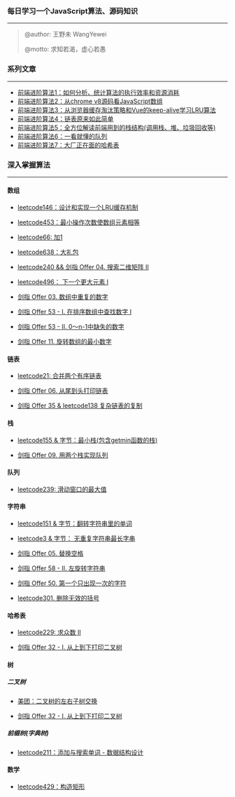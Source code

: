 <!--
 * @Autor: YeWei Wang
 * @Date: 2021-01-07 11:04:31
 * @WeChat: wj826036
 * @Motto: 求知若渴，虚心若愚
 * @Description: 
 * @LastEditTime: 2021-11-18 16:47:45
 * @Version: 1.0
 * @FilePath: \JavaScript_Algorithms\README.md
-->
### 每日学习一个JavaScript算法、源码知识

------

> @author: 王野未 WangYewei
>
> @motto: 求知若渴，虚心若愚

### 系列文章

------

- [前端进阶算法1：如何分析、统计算法的执行效率和资源消耗](https://github.com/WangYeWei/JavaScript_Algorithms/issues/2)
- [前端进阶算法2：从chrome v8源码看JavaScript数组](https://github.com/WangYeWei/JavaScript_Algorithms/issues/3)
- [前端进阶算法3：从浏览器缓存淘汰策略和Vue的keep-alive学习LRU算法](https://github.com/WangYeWei/JavaScript_Algorithms/issues/4)
- [前端进阶算法4：链表原来如此简单](https://github.com/WangYeWei/JavaScript_Algorithms/issues/6)
- [前端进阶算法5：全方位解读前端用到的栈结构(调用栈、堆、垃圾回收等)](https://github.com/WangYeWei/JavaScript_Algorithms/issues/8)
- [前端进阶算法6：一看就懂的队列](https://github.com/WangYeWei/JavaScript_Algorithms/issues/10)
- [前端进阶算法7：大厂正在面的哈希表](https://github.com/WangYeWei/JavaScript_Algorithms/issues/14)

### 深入掌握算法

---

#### 数组

- [leetcode146：设计和实现一个LRU缓存机制](https://github.com/WangYeWei/JavaScript_Algorithms/issues/5)

- [leetcode453：最小操作次数使数组元素相等](https://github.com/WangYeWei/JavaScript_Algorithms/issues/16)

- [leetcode66: 加1](https://github.com/WangYeWei/JavaScript_Algorithms/issues/17)

- [leetcode638：大礼包](https://github.com/WangYeWei/JavaScript_Algorithms/issues/21)

- [leetcode240 && 剑指 Offer 04. 搜索二维矩阵 II](https://github.com/WangYeWei/JavaScript_Algorithms/issues/24)

- [leetcode496： 下一个更大元素 I](https://github.com/WangYeWei/JavaScript_Algorithms/issues/27)

- [剑指 Offer 03. 数组中重复的数字](https://github.com/WangYeWei/JavaScript_Algorithms/issues/28)

- [剑指 Offer 53 - I. 在排序数组中查找数字 I](https://github.com/WangYeWei/JavaScript_Algorithms/issues/29)

- [剑指 Offer 53 - II. 0～n-1中缺失的数字](https://github.com/WangYeWei/JavaScript_Algorithms/issues/30)

- [剑指 Offer 11. 旋转数组的最小数字](https://github.com/WangYeWei/JavaScript_Algorithms/issues/31)

#### 链表

- [leetcode21: 合并两个有序链表](https://github.com/WangYeWei/JavaScript_Algorithms/issues/7)

- [剑指 Offer 06. 从尾到头打印链表](https://github.com/WangYeWei/JavaScript_Algorithms/issues/22)

- [剑指 Offer 35 & leetcode138 复杂链表的复制](https://github.com/WangYeWei/JavaScript_Algorithms/issues/23)

#### 栈

- [leetcode155 & 字节：最小栈(包含getmin函数的栈)](https://github.com/WangYeWei/JavaScript_Algorithms/issues/9)

- [剑指 Offer 09. 用两个栈实现队列](https://github.com/WangYeWei/JavaScript_Algorithms/issues/20)

#### 队列

- [leetcode239: 滑动窗口的最大值](https://github.com/WangYeWei/JavaScript_Algorithms/issues/13)

#### 字符串

- [leetcode151 & 字节：翻转字符串里的单词](https://github.com/WangYeWei/JavaScript_Algorithms/issues/12)

- [leetcode3 & 字节： 无重复字符串最长字串](https://github.com/WangYeWei/JavaScript_Algorithms/issues/11)

- [剑指 Offer 05. 替换空格](https://github.com/WangYeWei/JavaScript_Algorithms/issues/25)

- [剑指 Offer 58 - II. 左旋转字符串](https://github.com/WangYeWei/JavaScript_Algorithms/issues/26)

- [剑指 Offer 50. 第一个只出现一次的字符](https://github.com/WangYeWei/JavaScript_Algorithms/issues/32)

- [leetcode301. 删除无效的括号](https://github.com/WangYeWei/JavaScript_Algorithms/issues/33)

#### 哈希表

- [leetcode229: 求众数 II](https://github.com/WangYeWei/JavaScript_Algorithms/issues/18)

- [剑指 Offer 32 - I. 从上到下打印二叉树](https://github.com/WangYeWei/JavaScript_Algorithms/issues/34)

#### 树

##### 二叉树

- [美团：二叉树的左右子树交换](https://github.com/WangYeWei/JavaScript_Algorithms/issues/1)

- [剑指 Offer 32 - I. 从上到下打印二叉树](https://github.com/WangYeWei/JavaScript_Algorithms/issues/34)

##### 前缀树(字典树)

- [leetcode211：添加与搜索单词 - 数据结构设计](https://github.com/WangYeWei/JavaScript_Algorithms/issues/15)


#### 数学

- [leetcode429：构造矩形](https://github.com/WangYeWei/JavaScript_Algorithms/issues/19)